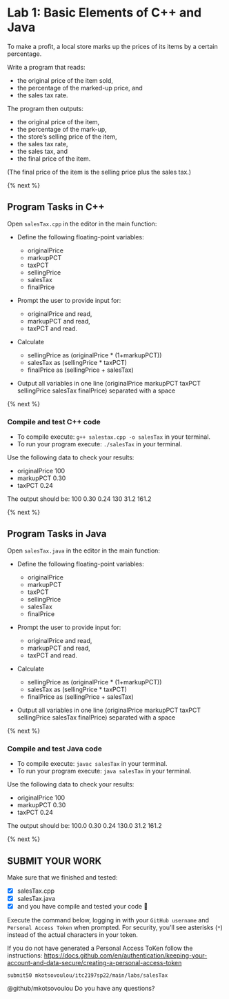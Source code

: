 # Lab 1: Basic Elements of C++ and Java
To make a profit, a local store marks up the prices of its items by a certain percentage. 

Write a program that reads:
* the original price of the item sold, 
* the percentage of the marked-up price, and 
* the sales tax rate. 

The program then outputs:
* the original price of the item, 
* the percentage of the mark-up, 
* the store’s selling price of the item, 
* the sales tax rate, 
* the sales tax, and 
* the final price of the item. 

(The final price of the item is the selling price plus the sales tax.)

{% next %}

## Program Tasks in C++

Open `salesTax.cpp` in the editor in the main function:

* Define the following floating-point variables:
    * originalPrice
    * markupPCT
    * taxPCT
    * sellingPrice 
    * salesTax 
    * finalPrice 

* Prompt the user to provide input for: 
    * originalPrice and read, 
    * markupPCT and read,
    * taxPCT and read.

* Calculate 
    * sellingPrice as (originalPrice * (1+markupPCT))
    * salesTax as (sellingPrice * taxPCT)
    * finalPrice as (sellingPrice + salesTax)

* Output all variables in one line (originalPrice markupPCT taxPCT sellingPrice salesTax finalPrice) separated with a space

{% next %}

### Compile and test C++ code

* To compile execute: `g++ salestax.cpp -o salesTax` in your terminal.
* To run your program execute: `./salesTax` in your terminal.

Use the following data to check your results:
* originalPrice 100
* markupPCT 0.30
* taxPCT 0.24

The output should be:
100 0.30 0.24 130 31.2 161.2

{% next %}

## Program Tasks in Java

Open `salesTax.java` in the editor in the main function:

* Define the following floating-point variables:
    * originalPrice
    * markupPCT
    * taxPCT
    * sellingPrice 
    * salesTax 
    * finalPrice 

* Prompt the user to provide input for: 
    * originalPrice and read, 
    * markupPCT and read,
    * taxPCT and read.

* Calculate 
    * sellingPrice as (originalPrice * (1+markupPCT))
    * salesTax as (sellingPrice * taxPCT)
    * finalPrice as (sellingPrice + salesTax)

* Output all variables in one line (originalPrice markupPCT taxPCT sellingPrice salesTax finalPrice) separated with a space

{% next %}

### Compile and test Java code

* To compile execute: `javac salesTax` in your terminal.
* To run your program execute: `java salesTax` in your terminal.

Use the following data to check your results:
* originalPrice 100
* markupPCT 0.30
* taxPCT 0.24

The output should be:
100.0 0.30 0.24 130.0 31.2 161.2

{% next %}

## SUBMIT YOUR WORK

Make sure that we finished and tested:

- [x] salesTax.cpp
- [x] salesTax.java
- [x] and you have compile and tested your code :tada:

Execute the command below, logging in with your `GitHub username` and `Personal Access Token` when prompted. For security, you'll see asterisks (`*`) instead of the actual characters in your token. 

If you do not have generated a Personal Access ToKen follow the instructions: https://docs.github.com/en/authentication/keeping-your-account-and-data-secure/creating-a-personal-access-token


```
submit50 mkotsovoulou/itc2197sp22/main/labs/salesTax
```


@github/mkotsovoulou Do you have any questions?